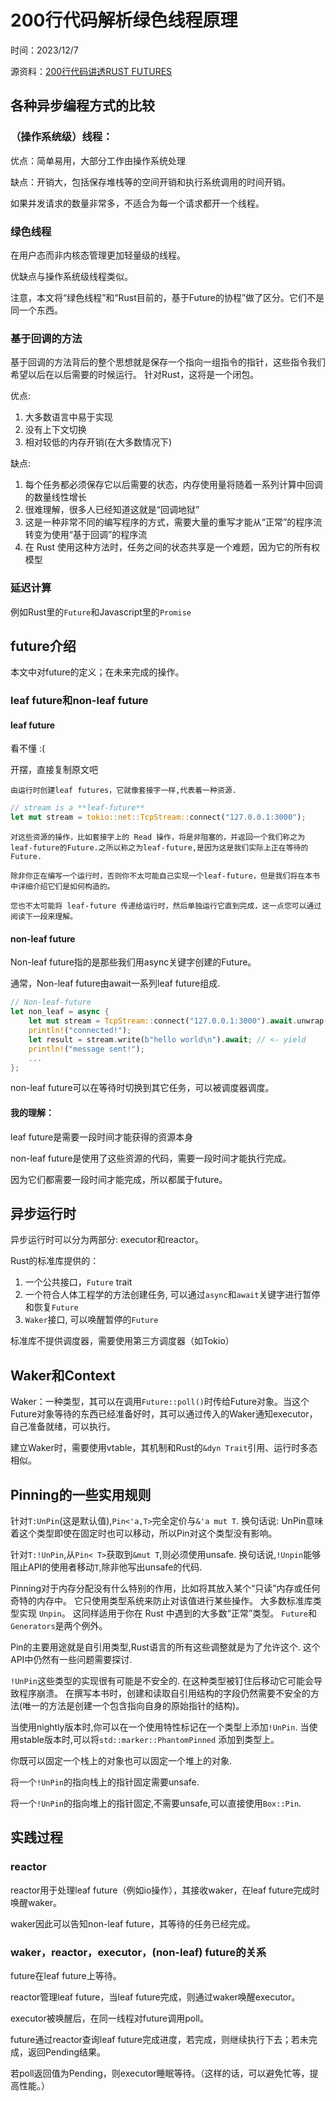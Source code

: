 ﻿# 200行代码解析绿色线程原理

时间：2023/12/7

源资料：[200行代码讲透RUST FUTURES](https://stevenbai.top/rust/futures_explained_in_200_lines_of_rust/)

## 各种异步编程方式的比较

### （操作系统级）线程：

优点：简单易用，大部分工作由操作系统处理

缺点：开销大，包括保存堆栈等的空间开销和执行系统调用的时间开销。

如果并发请求的数量非常多，不适合为每一个请求都开一个线程。

### 绿色线程

在用户态而非内核态管理更加轻量级的线程。

优缺点与操作系统级线程类似。

注意，本文将“绿色线程”和“Rust目前的，基于Future的协程”做了区分。它们不是同一个东西。

### 基于回调的方法

基于回调的方法背后的整个思想就是保存一个指向一组指令的指针，这些指令我们希望以后在以后需要的时候运行。 针对Rust，这将是一个闭包。 

优点: 

1. 大多数语言中易于实现
2. 没有上下文切换
3. 相对较低的内存开销(在大多数情况下)

缺点:

1. 每个任务都必须保存它以后需要的状态，内存使用量将随着一系列计算中回调的数量线性增长
2. 很难理解，很多人已经知道这就是“回调地狱”
3. 这是一种非常不同的编写程序的方式，需要大量的重写才能从“正常”的程序流转变为使用“基于回调”的程序流
4. 在 Rust 使用这种方法时，任务之间的状态共享是一个难题，因为它的所有权模型

### 延迟计算

例如Rust里的`Future`和Javascript里的`Promise`

## future介绍

本文中对future的定义；在未来完成的操作。

### leaf future和non-leaf future

#### leaf future

看不懂 :\(
    
开摆，直接复制原文吧

    由运行时创建leaf futures，它就像套接字一样,代表着一种资源.

```Rust
// stream is a **leaf-future**
let mut stream = tokio::net::TcpStream::connect("127.0.0.1:3000");
```

    对这些资源的操作，比如套接字上的 Read 操作，将是非阻塞的，并返回一个我们称之为leaf-future的Future.之所以称之为leaf-future,是因为这是我们实际上正在等待的Future.

    除非你正在编写一个运行时，否则你不太可能自己实现一个leaf-future，但是我们将在本书中详细介绍它们是如何构造的。

    您也不太可能将 leaf-future 传递给运行时，然后单独运行它直到完成，这一点您可以通过阅读下一段来理解。

#### non-leaf future

Non-leaf future指的是那些我们用async关键字创建的Future。

通常，Non-leaf future由await一系列leaf future组成.

```Rust
// Non-leaf-future
let non_leaf = async {
    let mut stream = TcpStream::connect("127.0.0.1:3000").await.unwrap();// <- yield
    println!("connected!");
    let result = stream.write(b"hello world\n").await; // <- yield
    println!("message sent!");
    ...
};
```

non-leaf future可以在等待时切换到其它任务，可以被调度器调度。

#### 我的理解：

leaf future是需要一段时间才能获得的资源本身

non-leaf future是使用了这些资源的代码，需要一段时间才能执行完成。

因为它们都需要一段时间才能完成，所以都属于future。

## 异步运行时

异步运行时可以分为两部分: executor和reactor。

Rust的标准库提供的：

1. 一个公共接口，`Future` trait
2. 一个符合人体工程学的方法创建任务, 可以通过`async`和`await`关键字进行暂停和恢复`Future`
3. `Waker`接口, 可以唤醒暂停的`Future`

标准库不提供调度器，需要使用第三方调度器（如Tokio）

## Waker和Context

Waker：一种类型，其可以在调用`Future::poll()`时传给Future对象。当这个Future对象等待的东西已经准备好时，其可以通过传入的Waker通知executor，自己准备就绪，可以执行。

建立Waker时，需要使用vtable，其机制和Rust的`&dyn Trait`引用、运行时多态相似。

## Pinning的一些实用规则

针对`T:UnPin`(这是默认值),`Pin<'a,T>`完全定价与`&'a mut T`. 换句话说: UnPin意味着这个类型即使在固定时也可以移动，所以Pin对这个类型没有影响。

针对`T:!UnPin`,从`Pin< T>`获取到`&mut T`,则必须使用unsafe. 换句话说,`!Unpin`能够阻止API的使用者移动`T`,除非他写出unsafe的代码.

Pinning对于内存分配没有什么特别的作用，比如将其放入某个“只读”内存或任何奇特的内存中。 它只使用类型系统来防止对该值进行某些操作。
大多数标准库类型实现 `Unpin`。 这同样适用于你在 Rust 中遇到的大多数“正常”类型。 `Future`和`Generators`是两个例外。

Pin的主要用途就是自引用类型,Rust语言的所有这些调整就是为了允许这个. 这个API中仍然有一些问题需要探讨.

`!UnPin`这些类型的实现很有可能是不安全的. 在这种类型被钉住后移动它可能会导致程序崩溃。 在撰写本书时，创建和读取自引用结构的字段仍然需要不安全的方法(唯一的方法是创建一个包含指向自身的原始指针的结构)。

当使用nightly版本时,你可以在一个使用特性标记在一个类型上添加`!UnPin`. 当使用stable版本时,可以将`std::marker::PhantomPinned` 添加到类型上。

你既可以固定一个栈上的对象也可以固定一个堆上的对象.

将一个`!UnPin`的指向栈上的指针固定需要unsafe.

将一个`!UnPin`的指向堆上的指针固定,不需要unsafe,可以直接使用`Box::Pin`.

## 实践过程

### reactor

reactor用于处理leaf future（例如io操作），其接收waker，在leaf future完成时唤醒waker。

waker因此可以告知non-leaf future，其等待的任务已经完成。

### waker，reactor，executor，(non-leaf) future的关系

future在leaf future上等待。

reactor管理leaf future，当leaf future完成，则通过waker唤醒executor。

executor被唤醒后，在同一线程对future调用poll。

future通过reactor查询leaf future完成进度，若完成，则继续执行下去；若未完成，返回Pending结果。

若poll返回值为Pending，则executor睡眠等待。（这样的话，可以避免忙等，提高性能。）